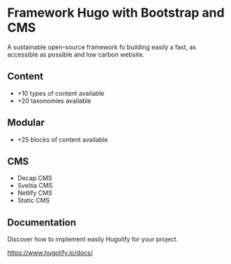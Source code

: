 # Framework Hugo with Bootstrap and CMS
A sustainable open-source framework fo building easily a fast, as accessible as possible and low carbon website.

## Content
- +10 types of content available
- +20 taxonomies available

## Modular
- +25 blocks of content available

## CMS
- Decap CMS
- Sveltia CMS
- Netlify CMS
- Static CMS

## Documentation

Discover how to implement easily Hugolify for your project.

https://www.hugolify.io/docs/
